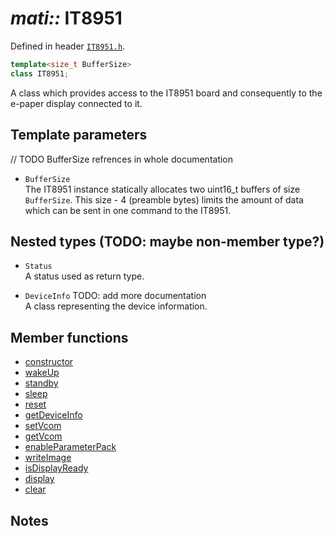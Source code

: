 # _mati::_ **IT8951**

Defined in header [`IT8951.h`](../../lib/IT8951/src/IT8951.h).

```cpp
template<size_t BufferSize>
class IT8951;
```

A class which provides access to the IT8951 board and consequently to the e-paper display connected to it.  

## Template parameters 

// TODO BufferSize refrences in whole documentation

- `BufferSize`  
The IT8951 instance statically allocates two uint16_t buffers of size `BufferSize`. This size - 4 (preamble bytes) limits the amount of data which can be sent in one command to the IT8951. 

## Nested types (TODO: maybe non-member type?)

- `Status`  
A status used as return type.

- `DeviceInfo` TODO: add more documentation  
A class representing the device information. 

## Member functions

- [constructor](constructor.md)  
- [wakeUp](wakeUp.md)
- [standby](standby.md)
- [sleep](sleep.md)
- [reset](reset.md)
- [getDeviceInfo](getDeviceInfo.md)
- [setVcom](setVcom.md)
- [getVcom](getVcom.md)
- [enableParameterPack](enableParameterPack.md)
- [writeImage](writeImage.md)
- [isDisplayReady](isDisplayReady.md)
- [display](display.md)
- [clear](clear.md)


## Notes